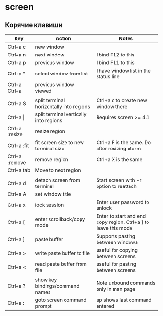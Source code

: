 # screen

## Корячие клавиши

|Key|Action|Notes
|---|---|---
Ctrl+a c|new window| 
Ctrl+a n|next window|I bind F12 to this
Ctrl+a p|previous window|I bind F11 to this
Ctrl+a "|select window from list|I have window list in the status line
Ctrl+a Ctrl+a|previous window viewed| 
||
Ctrl+a S|split terminal horizontally into regions|Ctrl+a c to create new window there
Ctrl+a \||split terminal vertically into regions|Requires screen >= 4.1
Ctrl+a :resize|resize region| 
Ctrl+a :fit|fit screen size to new terminal size|Ctrl+a F is the same. Do after resizing xterm
Ctrl+a :remove|remove region|Ctrl+a X is the same
Ctrl+a tab|Move to next region| 
||
Ctrl+a d|detach screen from terminal|Start screen with -r option to reattach
Ctrl+a A|set window title| 
Ctrl+a x|lock session|Enter user password to unlock
Ctrl+a [|enter scrollback/copy mode|Enter to start and end copy region. Ctrl+a ] to leave this mode
Ctrl+a ]|paste buffer|Supports pasting between windows
Ctrl+a >|write paste buffer to file|useful for copying between screens
Ctrl+a <|read paste buffer from file|useful for pasting between screens
||
Ctrl+a ?|show key bindings/command names|Note unbound commands only in man page
Ctrl+a :|goto screen command prompt|up shows last command entered
